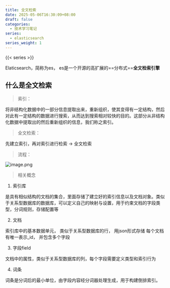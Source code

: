 ```yaml
---
title: 全文检索
date: 2025-05-06T16:30:09+08:00
draft: false
categories:
  - 技术学习笔记
series:
  - elasticsearch
series_weight: 1
---
```


{{< series >}}

Elaticsearch，简称为es， es是一个开源的高扩展的==分布式==**全文检索引擎**

## 什么是全文检索

>索引：

将非结构化数据中的一部分信息提取出来，重新组织，使其变得有一定结构，然后对此有一定结构的数据进行搜索，从而达到搜索相对较快的目的。这部分从非结构化数据中提取出的然后重新组织的信息，我们称之索引。

>全文检索：

先建立索引，再对索引进行检索 -> 全文检索

>流程：

![image.png](https://cdn.jsdelivr.net/gh/word1230/picture@main/resources/202505061934281.png)


>相关概念

1. 索引库

是具有相似结构的文档的集合，里面存储了建立好的索引信息以及文档对象。类似于关系型数据库的数据库，可以定义自己的映射与设置，用于约束文档的字段类型，分词规则，存储配置等

2. 文档

索引库中的基本数据单元，  类似于关系型数据库的行， 用json形式存储
每个文档有唯一表示_id， 并包含多个字段

3. 字段field

文档中的属性，类似于关系型数据库的列，每个字段需要定义类型和索引行为


4. 词条

词条是分词后的最小单位，由字段内容经分词器处理生成，用于构建倒排索引。



